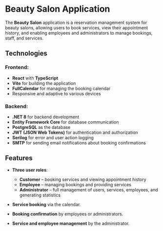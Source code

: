 # Beauty Salon Application

The **Beauty Salon** application is a reservation management system for beauty salons, allowing users to book services, view their appointment history, and enabling employees and administrators to manage bookings, staff, and services.

## Technologies

### Frontend:
- **React** with **TypeScript**
- **Vite** for building the application
- **FullCalendar** for managing the booking calendar
- Responsive and adaptive to various devices

### Backend:
- **.NET 8** for backend development
- **Entity Framework Core** for database communication
- **PostgreSQL** as the database
- **JWT (JSON Web Tokens)** for authentication and authorization
- **Serilog** for error and user action logging
- **SMTP** for sending email notifications about booking confirmations

## Features

- **Three user roles**:
  - **Customer** – booking services and viewing appointment history
  - **Employee** – managing bookings and providing services
  - **Administrator** – full management of users, services, employees, and generating statistics

- **Service booking** via the calendar.
- **Booking confirmation** by employees or administrators.
- **Service and employee management** by the administrator.
